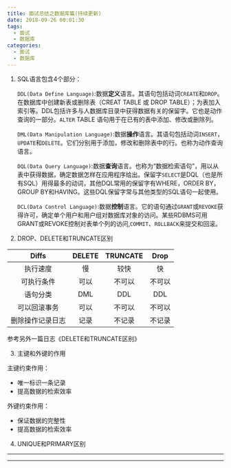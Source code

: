 ```yaml
---
title: 面试总结之数据库篇(持续更新)
date: 2018-09-26 00:01:30
tags:
  - 面试
  - 数据库
categories:
  - 面试
  - 数据库
---
```


1. SQL语言包含4个部分：

   `DDL(Data Define Language)`:数据**定义**语言。其语句包括动词`CREATE`和`DROP`。在数据库中创建新表或删除表（CREAT TABLE 或 DROP TABLE）；为表加入索引等。DDL包括许多与人数据库目录中获得数据有关的保留字。它也是动作查询的一部分。`ALTER` TABLE 语句用于在已有的表中添加、修改或删除列。

   `DML(Data Manipulation Language)`:数据**操作**语言。其语句包括动词`INSERT`，`UPDATE`和`DELETE`。它们分别用于添加，修改和删除表中的行。也称为动作查询语言。

   `DQL(Data Query Language)`:数据**查询**语言。也称为“数据检索语句”，用以从表中获得数据，确定数据怎样在应用程序给出。保留字`SELECT`是DQL（也是所有SQL）用得最多的动词，其他DQL常用的保留字有WHERE，ORDER BY，GROUP BY和HAVING。这些DQL保留字常与其他类型的SQL语句一起使用。

   `DCL(Data Control Language)`:数据**控制**语言。它的语句通过`GRANT`或`REVOKE`获得许可，确定单个用户和用户组对数据库对象的访问。某些RDBMS可用GRANT或REVOKE控制对表单个列的访问,`COMMIT`、`ROLLBACK`来提交和回滚。

<!-- more -->
2. DROP、DELETE和TRUNCATE区别

|  Diffs   | DELETE    |TRUNCATE   | Drop |
| :-----: | :-----:  | :-----:   |  :-----:|
| 执行速度      | 慢  | 较快  |       快       |
| 可执行条件    | 可以  | 不可以  |   不可以       |
| 语句分类    | DML  | DDL  |        DDL       |
| 可以回滚事务    | 可以  | 不可以  |     不可以      |
| 删除操作记录日志    | 记录  | 不记录  |     不记录     |

参考另外一篇日志《DELETE和TRUNCATE区别》


3. 主键和外键的作用

  主键约束作用：
  - 唯一标识一条记录
  - 提高数据的检索效率

  外键约束作用：
  - 保证数据的完整性
  - 提高数据的检索效率

4. UNIQUE和PRIMARY区别





---------------










-------------------
